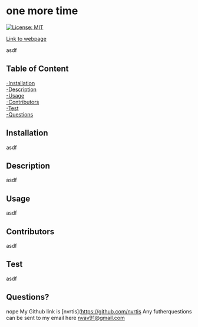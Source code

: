 # one more time  
  [![License: MIT](https://img.shields.io/badge/License-MIT-yellow.svg)](https://opensource.org/licenses/MIT)
  
  
  
  
  
  


  


  [Link to webpage](asdf)
  
  asdf  
    
  ## Table of Content
  [-Installation](#Installation)  
  [-Description](#Description)    
  [-Usage](#Usage)  
  [-Contributors](#Contributors)  
  [-Test](#Test)  
  [-Questions](#Questions)  
  
  
  ## Installation  
  asdf

  ## Description  
  asdf

  ## Usage  
  asdf
  
  ## Contributors  
  asdf
  
  ## Test  
  asdf
  
  ## Questions?  
  nope
    My Github link is [nvrtis](https://github.com/nvrtis
    Any futherquestions can be sent to my email here  <nvav91@gmail.com>

    
    
  
  